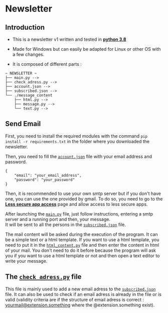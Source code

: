 # Newsletter 

## Introduction

- This is a newsletter v1 written and tested in [**python 3.8**](https://www.python.org/downloads/release/python-382/)

- Made for Windows but can easily be adapted for Linux or other OS with a few changes.

- It is composed of different parts :
```
~ NEWSLETTER ~ 
├── main.py --> 
├── check_adress.py -->
├── account.json --> 
├── subscribed.json --> 
└── ./message_content
    ├── html.py --> 
    ├── message.py --> 
    └── text.py --> 
```

## Send Email 

First, you need to install the required modules with the command `pip install -r requirements.txt` in the folder where you downloaded the newsletter.

Then, you need to fill the [`account.json`](./account.json) file with your email address and password.
```
{
    "email": "your_email_address",
    "password": "your_password"
}
```
Then, it is recommended to use your own smtp server but if you don't have one, you can use the one provided by gmail. To do so, you need to go to the [**Less secure app access**](https://myaccount.google.com/lesssecureapps) page and allow access to less secure apps.

After launching the [`main.py`](./main.py) file, just follow instructions, entering a smtp server and a running port and then, your message.   
It will be sent to all the persons in the [`subscribed.json`](./subscribed.json) file.

The mail content will be asked during the execution of the program. It can be a simple text or a html template. If you want to use a html template, you need to put it in the [`html_content.py`](./message_content/html.py) file and then enter the content in html of your mail. You don't need to do it before because the program will ask you if you want to use a html template or not and then open a text editor to write your message.

## The [`check_adress.py`](./check_adress.py) file

This file is mainly used to add a new email adress to the [`subscribed.json`](./subscribed.json) file. It can also be used to check if an email adress is already in the file or is valid (validity criteria are if the structure of email adress is correct : yourmail@extension.something where the @extension.something exist).


